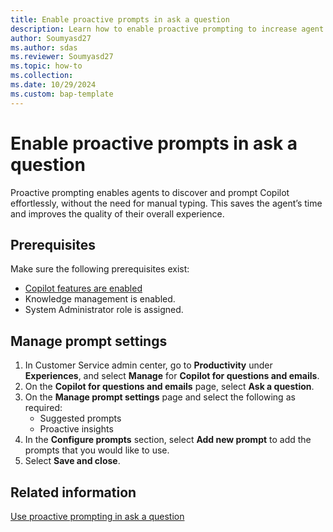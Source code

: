 ```yaml
---
title: Enable proactive prompts in ask a question
description: Learn how to enable proactive prompting to increase agent efficiency.
author: Soumyasd27
ms.author: sdas
ms.reviewer: Soumyasd27
ms.topic: how-to
ms.collection:
ms.date: 10/29/2024
ms.custom: bap-template 
---
```


# Enable proactive prompts in ask a question

Proactive prompting enables agents to discover and prompt Copilot effortlessly, without the need for manual typing. This saves the agent’s time and improves the quality of their overall experience. 

## Prerequisites

Make sure the following prerequisites exist:
- [Copilot features are enabled](configure-copilot-features.md)
- Knowledge management is enabled.
- System Administrator role is assigned.

## Manage prompt settings

1.	In Customer Service admin center, go to **Productivity** under **Experiences**, and select **Manage** for **Copilot for questions and emails**.
1.	On the **Copilot for questions and emails** page, select **Ask a question**.
1. On the **Manage prompt settings** page and select the following as required:
    - Suggested prompts
    - Proactive insights
3.	In the **Configure prompts** section, select **Add new prompt** to add the prompts that you would like to use.
4.	Select **Save and close**.

## Related information

[Use proactive prompting in ask a question](../use/use-proactive-prompting.md)
